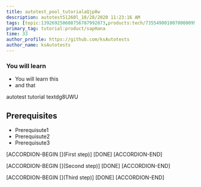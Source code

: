 ```yaml
---
title: autotest_pool_tutorialaQjp8w
description: autotest51260l_10/28/2020 11:23:16 AM
tags: [topic:139269250608756787992873,products:tech/73554900100700000996,tutorial:experience/advanced]
primary_tag: tutorial:product/sapHana
time: 33
author_profile: https://github.com/ksAutotests
author_name: ksAutotests
---
```

### You will learn
- You will learn this
- and that

autotest tutorial textdg8UWU

## Prerequisites
- Prerequisute1
- Prerequisute2
- Prerequisute3

[ACCORDION-BEGIN [](First step)]
[DONE]
[ACCORDION-END]

[ACCORDION-BEGIN [](Second step)]
[DONE]
[ACCORDION-END]

[ACCORDION-BEGIN [](Third step)]
[DONE]
[ACCORDION-END]

